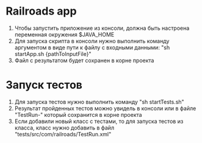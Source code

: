 # Railroads app

1. Чтобы запустить приложение из консоли, должна быть настроена переменная окружения $JAVA_HOME
2. Для запуска скрипта в консоли нужно выполнить команду аргументом в виде пути к файлу с входными данными: "sh startApp.sh {pathToInputFile}"
3. Файл с результатом будет сохранен в корне проекта

# Запуск тестов

1. Для запуска тестов нужно выполнить команду "sh startTests.sh"
2. Результат пройденных тестов можно увидель в консоли или в файле "TestRun-<UUID>" который сохранится в корне проекта
3. Если добавили новый класс с тестами, то для запуска тестов из класса, класс нужно добавить в файл "tests/src/com/railroads/TestRun.xml"
